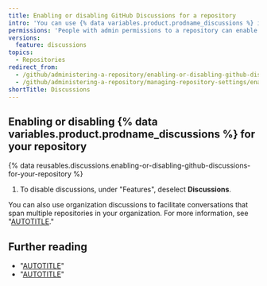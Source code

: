 ```yaml
---
title: Enabling or disabling GitHub Discussions for a repository
intro: 'You can use {% data variables.product.prodname_discussions %} in a repository as a place for your community to have conversations, ask questions, and post answers without scoping work in an issue.'
permissions: 'People with admin permissions to a repository can enable {% data variables.product.prodname_discussions %} for the repository.'
versions:
  feature: discussions
topics:
  - Repositories
redirect_from:
  - /github/administering-a-repository/enabling-or-disabling-github-discussions-for-a-repository
  - /github/administering-a-repository/managing-repository-settings/enabling-or-disabling-github-discussions-for-a-repository
shortTitle: Discussions
---
```


## Enabling or disabling {% data variables.product.prodname_discussions %} for your repository

{% data reusables.discussions.enabling-or-disabling-github-discussions-for-your-repository %}
1. To disable discussions, under "Features", deselect **Discussions**.

You can also use organization discussions to facilitate conversations that span multiple repositories in your organization. For more information, see "[AUTOTITLE](/organizations/managing-organization-settings/enabling-or-disabling-github-discussions-for-an-organization)."

## Further reading

- "[AUTOTITLE](/discussions/collaborating-with-your-community-using-discussions/about-discussions)"
- "[AUTOTITLE](/discussions/managing-discussions-for-your-community)"
